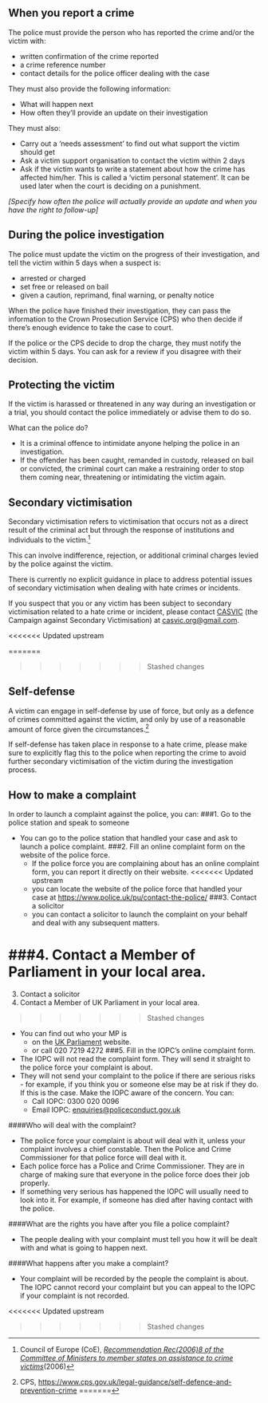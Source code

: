 ## When you report a crime
The police must provide the person who has reported the crime and/or the victim with:
- written confirmation of the crime reported
- a crime reference number
- contact details for the police officer dealing with the case

They must also provide the following information:
- What will happen next
- How often they’ll provide an update on their investigation

They must also:
- Carry out a ‘needs assessment’ to find out what support the victim should get
- Ask a victim support organisation to contact the victim within 2 days
- Ask if the victim wants to write a statement about how the crime has affected him/her. This is called a ‘victim personal statement’. It can be used later when the court is deciding on a punishment.

*[Specify how often the police will actually provide an update and when you have the right to follow-up]*

## During the police investigation
The police must update the victim on the progress of their investigation, and tell the victim within 5 days when a suspect is:
- arrested or charged
- set free or released on bail
- given a caution, reprimand, final warning, or penalty notice

When the police have finished their investigation, they can pass the information to the Crown Prosecution Service (CPS) who then decide if there’s enough evidence to take the case to court.

If the police or the CPS decide to drop the charge, they must notify the victim within 5 days. You can ask for a review if you disagree with their decision.

## Protecting the victim
If the victim is harassed or threatened in any way during an investigation or a trial, you should contact the police immediately or advise them to do so.

What can the police do?​
- It is a criminal offence to intimidate anyone helping the police in an investigation.
- If the offender has been caught, remanded in custody, released on bail or convicted, the criminal court can make a restraining order to stop them coming near, threatening or intimidating the victim again.

## Secondary victimisation

Secondary victimisation refers to victimisation that occurs not as a direct result of the criminal act but through the response of institutions and individuals to the victim.[^1]

This can involve indifference, rejection, or additional criminal charges levied by the police against the victim.

There is currently no explicit guidance in place to address potential issues of secondary victimisation when dealing with hate crimes or incidents.

If you suspect that you or any victim has been subject to secondary victimisation related to a hate crime or incident, please contact [CASVIC](https://www.hackneychinese.org.uk/post/casvic-launches-a-national-hate-crime-survey-for-east-and-southeast-asians) (the Campaign against Secondary Victimisation) at casvic.org@gmail.com.

<<<<<<< Updated upstream

=======
[^1]:Council of Europe (CoE), [_Recommendation Rec(2006)8 of the Committee of Ministers to member states on assistance to crime victims_](https://rm.coe.int/16805afa5c)(2006)
>>>>>>> Stashed changes

## Self-defense
A victim can engage in self-defense by use of force, but only as a defence of crimes committed against the victim, and only by use of a reasonable amount of force given the circumstances.[^2]

If self-defense has taken place in response to a hate crime, please make sure to explicitly flag this to the police when reporting the crime to avoid further secondary victimisation of the victim during the investigation process.

## How to make a complaint
In order to launch a complaint against the police, you can:
###1. Go to the police station and speak to someone
- You can go to the police station that handled your case and ask to launch a police complaint. 
###2. Fill an online complaint form on the website of the police force.
  - If the police force you are complaining about has an online complaint form, you can report it directly on their website.
<<<<<<< Updated upstream
  - you can locate the website of the police force that handled your case at https://www.police.uk/pu/contact-the-police/
###3. Contact a solicitor
  - you can contact a solicitor to launch the complaint on your behalf and deal with any subsequent matters.

###4. Contact a Member of Parliament in your local area. ​
=======
3. Contact a solicitor
4. Contact a Member of UK Parliament in your local area. ​
>>>>>>> Stashed changes
  - You can find out who your MP is
    - on the [UK Parliament](http://findyourmp.parliament.uk/) website.
    - or call 020 7219 4272
###5. Fill in the IOPC’s online complaint form.
  - The IOPC will not read the complaint form. They will send it straight to the police force your complaint is about.
  - They will not send your complaint to the police if there are serious risks - for example, if you think you or someone else may be at risk if they do. If this is the case. Make the IOPC aware of the concern. You can:  
    - Call IOPC: 0300 020 0096
    - Email IOPC: enquiries@policeconduct.gov.uk

####Who will deal with the complaint?
- The police force your complaint is about will deal with it, unless your complaint involves a chief constable. Then the Police and Crime Commissioner for that police force will deal with it.
- Each police force has a Police and Crime Commissioner. They are in charge of making sure that everyone in the police force does their job properly.
- If something very serious has happened the IOPC will usually need to look into it. For example, if someone has died after having contact with the police.

####What are the rights you have after you file a police complaint?
- The people dealing with your complaint must tell you how it will be dealt with and what is going to happen next.

####What happens after you make a complaint?
- Your complaint will be recorded by the people the complaint is about. The IOPC cannot record your complaint but you can appeal to the IOPC if your complaint is not recorded.

<<<<<<< Updated upstream
[^1]:Council of Europe (CoE) (2006), Recommendation Rec(2006)8 of the Committee of Ministers to member states on assistance to crime victims, https://rm.coe.int/16805afa5c

[^2]:CPS, https://www.cps.gov.uk/legal-guidance/self-defence-and-prevention-crime
=======
[^1]:Council of Europe (CoE), [_Recommendation Rec(2006)8 of the Committee of Ministers to member states on assistance to crime victims_](https://rm.coe.int/16805afa5c)(2006)

[^2]:CPS, ['Self-Defence and the Prevention of Crime'](https://www.cps.gov.uk/legal-guidance/self-defence-and-prevention-crime) (last updated on 30 September 2019)
>>>>>>> Stashed changes
